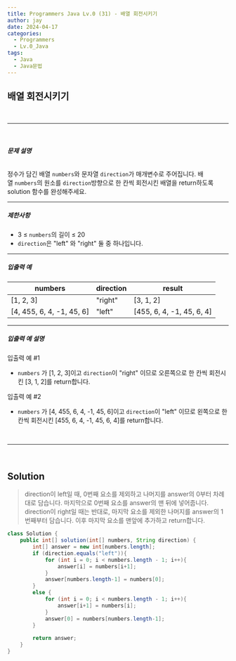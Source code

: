 ```yaml
---
title: Programmers Java Lv.0 (31) - 배열 회전시키기
author: jay
date: 2024-04-17
categories:
  - Programmers
  - Lv.0_Java
tags:
  - Java
  - Java문법
---
```

## **배열 회전시키기**

<br />

---

<br/>

###### **문제 설명**

정수가 담긴 배열 `numbers`와 문자열 `direction`가 매개변수로 주어집니다. 배열 `numbers`의 원소를 `direction`방향으로 한 칸씩 회전시킨 배열을 return하도록 solution 함수를 완성해주세요.

---

##### **제한사항**

- 3 ≤ `numbers`의 길이 ≤ 20
- `direction`은 "left" 와 "right" 둘 중 하나입니다.

---

##### **입출력 예**

|numbers|direction|result|
|---|---|---|
|[1, 2, 3]|"right"|[3, 1, 2]|
|[4, 455, 6, 4, -1, 45, 6]|"left"|[455, 6, 4, -1, 45, 6, 4]|

---

##### **입출력 예 설명**

입출력 예 #1

- `numbers` 가 [1, 2, 3]이고 `direction`이 "right" 이므로 오른쪽으로 한 칸씩 회전시킨 [3, 1, 2]를 return합니다.

입출력 예 #2

- `numbers` 가 [4, 455, 6, 4, -1, 45, 6]이고 `direction`이 "left" 이므로 왼쪽으로 한 칸씩 회전시킨 [455, 6, 4, -1, 45, 6, 4]를 return합니다.


<br />

---

<br/>

## Solution

> direction이 left일 때, 0번째 요소를 제외하고 나머지를 answer의 0부터 차례대로 담습니다. 마지막으로 0번째 요소를 answer의 맨 뒤에 넣어줍니다.
> <br/>
> direction이 right일 때는 반대로, 마지막 요소를 제외한 나머지를 answer의 1번째부터 담습니다. 이후 마지막 요소를 맨앞에 추가하고 return합니다.

```java
class Solution {
    public int[] solution(int[] numbers, String direction) {
        int[] answer = new int[numbers.length];
        if (direction.equals("left")){
            for (int i = 0; i < numbers.length - 1; i++){
                answer[i] = numbers[i+1];
            }
            answer[numbers.length-1] = numbers[0];
        }
        else {
            for (int i = 0; i < numbers.length - 1; i++){
                answer[i+1] = numbers[i];
            }
            answer[0] = numbers[numbers.length-1];
        }
        
        return answer;
    }
}
```